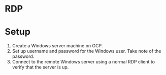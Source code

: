 # RDP
# Setup
1.  Create a Windows server machine on GCP.
2.  Set up username and password for the Windows user. Take note of the password.
3.  Connect to the remote Windows server using a normal RDP client to verify that the server is up.